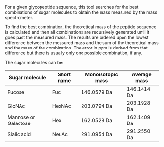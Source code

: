 For a given glycopeptide sequence, this tool searches for the best combinations of sugar molecules to obtain the mass measured by the mass spectrometer.

To find the best combination, the theoretical mass of the peptide sequence is calculated and then all combinations are recursively generated until it goes past the measured mass. The results are ordered upon the lowest difference between the measured mass and the sum of the theoretical mass and the mass of the combination. The error in ppm is derived from that difference but there is usually only one possible combination, if any.

The sugar molecules can be:

| Sugar molecule       | Short name | Monoisotopic mass | Average mass |
|----------------------|------------|-------------------|--------------|
| Fucose               | Fuc        | 146.0579 Da       | 146.1414 Da  |
| GlcNAc               | HexNAc     | 203.0794 Da       | 203.1928 Da  |
| Mannose or Galactose | Hex        | 162.0528 Da       | 162.1409 Da  |
| Sialic acid          | NeuAc      | 291.0954 Da       | 291.2550 Da  |


